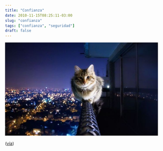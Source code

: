 ```yaml
---
title: "Confianza"
date: 2010-11-15T08:25:11-03:00
slug: "confianza"
tags: ["confianza", "seguridad"]
draft: false
---
```


![](gato.jpg)

([vía](http://www.dreig.eu/caparazon/2010/11/14/inteligencia-colectiva/))

